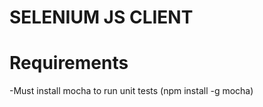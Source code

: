 SELENIUM JS CLIENT
========================

Requirements
=============
-Must install mocha to run unit tests (npm install -g mocha)